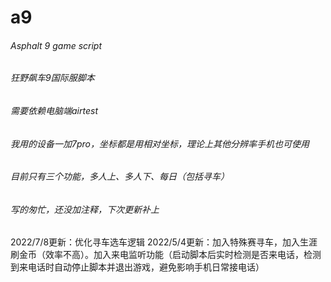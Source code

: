 # a9
###### Asphalt 9 game script
###### 狂野飙车9国际服脚本
###### 需要依赖电脑端airtest
###### 我用的设备一加7pro，坐标都是用相对坐标，理论上其他分辨率手机也可使用
###### 目前只有三个功能，多人上、多人下、每日（包括寻车）
###### 写的匆忙，还没加注释，下次更新补上
2022/7/8更新：优化寻车选车逻辑
2022/5/4更新：加入特殊赛寻车，加入生涯刷金币（效率不高）。加入来电监听功能（启动脚本后实时检测是否来电话，检测到来电话时自动停止脚本并退出游戏，避免影响手机日常接电话）
